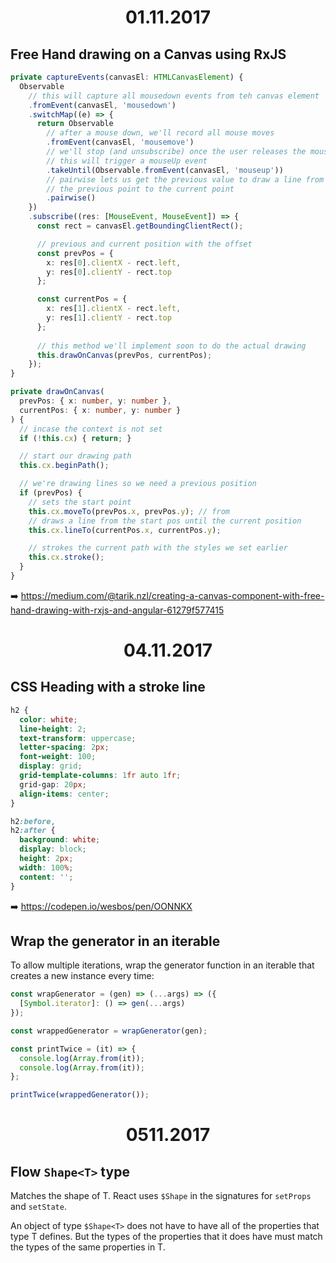 <h1 align="center">01.11.2017</h1>

## Free Hand drawing on a Canvas using RxJS

```ts
private captureEvents(canvasEl: HTMLCanvasElement) {
  Observable
    // this will capture all mousedown events from teh canvas element
    .fromEvent(canvasEl, 'mousedown')
    .switchMap((e) => {
      return Observable
        // after a mouse down, we'll record all mouse moves
        .fromEvent(canvasEl, 'mousemove')
        // we'll stop (and unsubscribe) once the user releases the mouse
        // this will trigger a mouseUp event    
        .takeUntil(Observable.fromEvent(canvasEl, 'mouseup'))
        // pairwise lets us get the previous value to draw a line from
        // the previous point to the current point    
        .pairwise()
    })
    .subscribe((res: [MouseEvent, MouseEvent]) => {
      const rect = canvasEl.getBoundingClientRect();

      // previous and current position with the offset
      const prevPos = {
        x: res[0].clientX - rect.left,
        y: res[0].clientY - rect.top
      };

      const currentPos = {
        x: res[1].clientX - rect.left,
        y: res[1].clientY - rect.top
      };
    
      // this method we'll implement soon to do the actual drawing
      this.drawOnCanvas(prevPos, currentPos);
    });
}

private drawOnCanvas(
  prevPos: { x: number, y: number }, 
  currentPos: { x: number, y: number }
) {
  // incase the context is not set
  if (!this.cx) { return; }

  // start our drawing path
  this.cx.beginPath();

  // we're drawing lines so we need a previous position
  if (prevPos) {
    // sets the start point
    this.cx.moveTo(prevPos.x, prevPos.y); // from
    // draws a line from the start pos until the current position
    this.cx.lineTo(currentPos.x, currentPos.y);

    // strokes the current path with the styles we set earlier
    this.cx.stroke();
  }
}
```

:arrow_right: https://medium.com/@tarik.nzl/creating-a-canvas-component-with-free-hand-drawing-with-rxjs-and-angular-61279f577415

<h1 align="center">04.11.2017</h1>

## CSS Heading with a stroke line

```css
h2 {
  color: white;
  line-height: 2;
  text-transform: uppercase;
  letter-spacing: 2px;
  font-weight: 100;
  display: grid;
  grid-template-columns: 1fr auto 1fr;
  grid-gap: 20px;
  align-items: center;
}

h2:before,
h2:after {
  background: white;
  display: block;
  height: 2px;
  width: 100%;
  content: '';
}
```

:arrow_right: https://codepen.io/wesbos/pen/OONNKX

## Wrap the generator in an iterable

To allow multiple iterations, wrap the generator function in an iterable that creates a new instance every time:

```js
const wrapGenerator = (gen) => (...args) => ({
  [Symbol.iterator]: () => gen(...args)
});

const wrappedGenerator = wrapGenerator(gen);

const printTwice = (it) => {
  console.log(Array.from(it));
  console.log(Array.from(it));
};

printTwice(wrappedGenerator());
```

<h1 align="center">0511.2017</h1>

## Flow `Shape<T>` type

Matches the shape of T. React uses `$Shape` in the signatures for `setProps` and `setState`.

An object of type `$Shape<T>` does not have to have all of the properties that type T defines. But the types of the properties that it does have must match the types of the same properties in T.
